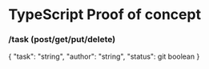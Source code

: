 # TypeScript Proof of concept



### /task (post/get/put/delete)
{
  "task": "string",
  "author": "string",
  "status": 
git boolean
}
